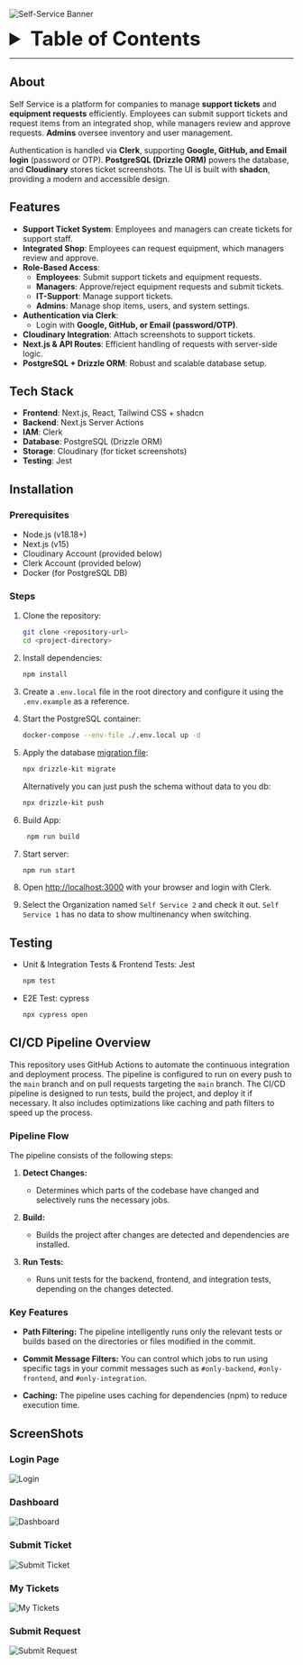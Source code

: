 ![Self-Service Banner](./Self-Service-Banner.png)

<details>
<summary style="font-size: 2.5em; font-weight: bold">Table of Contents</summary>

- [About](#about)
- [Features](#features)
- [Tech Stack](#tech-stack)
- [Installation](#installation)
- [Testing](#testing)
- [ScreenShots](#ScreenShots)

</details>

---

## About

Self Service is a platform for companies to manage **support tickets** and **equipment requests** efficiently. Employees can submit support tickets and request items from an integrated shop, while managers review and approve requests. **Admins** oversee inventory and user management.

Authentication is handled via **Clerk**, supporting **Google, GitHub, and Email login** (password or OTP). **PostgreSQL (Drizzle ORM)** powers the database, and **Cloudinary** stores ticket screenshots. The UI is built with **shadcn**, providing a modern and accessible design.

## Features

- **Support Ticket System**: Employees and managers can create tickets for support staff.
- **Integrated Shop**: Employees can request equipment, which managers review and approve.
- **Role-Based Access**:
    - **Employees**: Submit support tickets and equipment requests.
    - **Managers**: Approve/reject equipment requests and submit tickets.
    - **IT-Support**: Manage support tickets.
    - **Admins**: Manage shop items, users, and system settings.
- **Authentication via Clerk**:
    - Login with **Google, GitHub, or Email (password/OTP)**.
- **Cloudinary Integration**: Attach screenshots to support tickets.
- **Next.js & API Routes**: Efficient handling of requests with server-side logic.
- **PostgreSQL + Drizzle ORM**: Robust and scalable database setup.

## Tech Stack

- **Frontend**: Next.js, React, Tailwind CSS + shadcn
- **Backend**: Next.js Server Actions
- **IAM**: Clerk
- **Database**: PostgreSQL (Drizzle ORM)
- **Storage**: Cloudinary (for ticket screenshots)
- **Testing**: Jest

## Installation

### Prerequisites

- Node.js (v18.18+)
- Next.js (v15)
- Cloudinary Account (provided below)
- Clerk Account (provided below)
- Docker (for PostgreSQL DB)

### Steps

1. Clone the repository:
    ```bash
    git clone <repository-url>
    cd <project-directory>
    ```
2. Install dependencies:

    ```bash
    npm install
    ```

3. Create a `.env.local` file in the root directory and configure it using the `.env.example` as a reference.

4. Start the PostgreSQL container:
    ```bash
    docker-compose --env-file ./.env.local up -d
    ```
5. Apply the database [migration file](./drizzle):
    ```bash
    npx drizzle-kit migrate
    ```
    Alternatively you can just push the schema without data to you db:
    ```bash
    npx drizzle-kit push
    ```
6. Build App:
    ```bash
     npm run build
    ```
7. Start server:
    ```bash
    npm run start
    ```
8. Open [http://localhost:3000](http://localhost:3000) with your browser and login with Clerk.

9. Select the Organization named `Self Service 2` and check it out. `Self Service 1` has no data to show multinenancy when switching.

## Testing
- Unit & Integration Tests & Frontend Tests: Jest
    ```bash
    npm test
    ```
- E2E Test: cypress
    ```bash
    npx cypress open 
    ```
## CI/CD Pipeline Overview

This repository uses GitHub Actions to automate the continuous integration and deployment process. The pipeline is configured to run on every push to the `main` branch and on pull requests targeting the `main` branch. The CI/CD pipeline is designed to run tests, build the project, and deploy it if necessary. It also includes optimizations like caching and path filters to speed up the process.

### Pipeline Flow

The pipeline consists of the following steps:

1. **Detect Changes:**
   - Determines which parts of the codebase have changed and selectively runs the necessary jobs.

2. **Build:**
   - Builds the project after changes are detected and dependencies are installed.

3. **Run Tests:**
   - Runs unit tests for the backend, frontend, and integration tests, depending on the changes detected.

### Key Features

- **Path Filtering:** The pipeline intelligently runs only the relevant tests or builds based on the directories or files modified in the commit.

- **Commit Message Filters:** You can control which jobs to run using specific tags in your commit messages such as `#only-backend`, `#only-frontend`, and `#only-integration`.

- **Caching:** The pipeline uses caching for dependencies (npm) to reduce execution time.

## ScreenShots
### Login Page
![Login](screenshots/Login.png)

### Dashboard
![Dashboard](screenshots/Dashboard.png)

### Submit Ticket
![Submit Ticket](screenshots/Submit_ticket.png)

### My Tickets
![My Tickets](screenshots/My_Tickets.png)

### Submit Request
![Submit Request](screenshots/Submit_Request.png)
